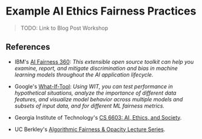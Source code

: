 # **Example AI Ethics Fairness Practices**


> TODO: Link to Blog Post Workshop


## **References**

- IBM's [AI Fairness 360](https://aif360.mybluemix.net/): _This extensible open source toolkit can help you examine, report, and mitigate discrimination and bias in machine learning models throughout the AI application lifecycle._

- Google's [What-If-Tool](https://pair-code.github.io/what-if-tool/): _Using WIT, you can test performance in hypothetical situations, analyze the importance of different data features, and visualize model behavior across multiple models and subsets of input data, and for different ML fairness metrics._

- Georgia Institute of Technology's [CS 6603: AI, Ethics, and Society](https://omscs.gatech.edu/cs-8803-o10-ai-ethics-and-society).

- UC Berkley's [Algorithmic Fairness & Opacity Lecture Series](https://www.ischool.berkeley.edu/events/algorithmic-fairness).
